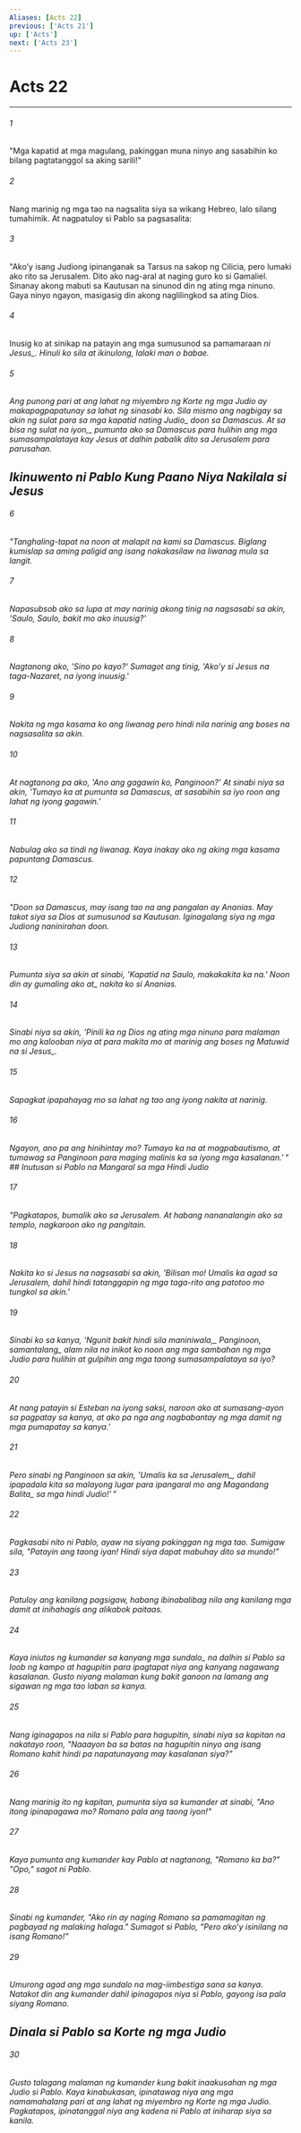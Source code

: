 ```yaml
---
Aliases: [Acts 22]
previous: ['Acts 21']
up: ['Acts']
next: ['Acts 23']
---
```

# Acts 22

***






















###### 1 










"Mga kapatid at mga magulang, pakinggan muna ninyo ang sasabihin ko bilang pagtatanggol sa aking sarili!" 





















###### 2 










Nang marinig ng mga tao na nagsalita siya sa wikang Hebreo, lalo silang tumahimik. At nagpatuloy si Pablo sa pagsasalita: 





















###### 3 










"Akoʼy isang Judiong ipinanganak sa Tarsus na sakop ng Cilicia, pero lumaki ako rito sa Jerusalem. Dito ako nag-aral at naging guro ko si Gamaliel. Sinanay akong mabuti sa Kautusan na sinunod din ng ating mga ninuno. Gaya ninyo ngayon, masigasig din akong naglilingkod sa ating Dios. 





















###### 4 










Inusig ko at sinikap na patayin ang mga sumusunod sa pamamaraan <i class="trans-change">ni Jesus_. Hinuli ko sila at ikinulong, lalaki man o babae. 





















###### 5 










Ang punong pari at ang lahat ng miyembro ng Korte ng mga Judio ay makapagpapatunay sa lahat ng sinasabi ko. Sila mismo ang nagbigay sa akin ng sulat para sa mga kapatid <i class="trans-change">nating Judio_ doon sa Damascus. <i class="trans-change">At sa bisa ng sulat na iyon,_ pumunta ako sa Damascus para hulihin ang mga sumasampalataya kay Jesus at dalhin pabalik dito sa Jerusalem para parusahan.

## Ikinuwento ni Pablo Kung Paano Niya Nakilala si Jesus 





















###### 6 










"Tanghaling-tapat na noon at malapit na kami sa Damascus. Biglang kumislap sa aming paligid ang isang nakakasilaw na liwanag mula sa langit. 





















###### 7 










Napasubsob ako sa lupa at may narinig akong tinig na nagsasabi sa akin, 'Saulo, Saulo, bakit mo ako inuusig?' 





















###### 8 










Nagtanong ako, 'Sino po kayo?' Sumagot ang tinig, 'Akoʼy si Jesus na taga-Nazaret, na iyong inuusig.' 





















###### 9 










Nakita ng mga kasama ko ang liwanag pero hindi nila narinig ang boses na nagsasalita sa akin. 





















###### 10 










At nagtanong pa ako, 'Ano ang gagawin ko, Panginoon?' At sinabi niya sa akin, 'Tumayo ka at pumunta sa Damascus, at sasabihin sa iyo roon ang lahat ng iyong gagawin.' 





















###### 11 










Nabulag ako sa tindi ng liwanag. Kaya inakay ako ng aking mga kasama papuntang Damascus. 





















###### 12 










"Doon sa Damascus, may isang tao na ang pangalan ay Ananias. May takot siya sa Dios at sumusunod sa Kautusan. Iginagalang siya ng mga Judiong naninirahan doon. 





















###### 13 










Pumunta siya sa akin at sinabi, 'Kapatid na Saulo, makakakita ka na.' Noon din ay <i class="trans-change">gumaling ako at_ nakita ko si Ananias. 





















###### 14 










Sinabi niya sa akin, 'Pinili ka ng Dios ng ating mga ninuno para malaman mo ang kalooban niya at para makita mo at marinig ang boses ng Matuwid <i class="trans-change">na si Jesus_. 





















###### 15 










Sapagkat ipapahayag mo sa lahat ng tao ang iyong nakita at narinig. 





















###### 16 










Ngayon, ano pa ang hinihintay mo? Tumayo ka na at magpabautismo, at tumawag sa Panginoon para maging malinis ka sa iyong mga kasalanan.' " ## Inutusan si Pablo na Mangaral sa mga Hindi Judio 





















###### 17 










"Pagkatapos, bumalik ako sa Jerusalem. At habang nananalangin ako sa templo, nagkaroon ako ng pangitain. 





















###### 18 










Nakita ko si Jesus na nagsasabi sa akin, 'Bilisan mo! Umalis ka agad sa Jerusalem, dahil hindi tatanggapin ng mga taga-rito ang patotoo mo tungkol sa akin.' 





















###### 19 










Sinabi ko sa kanya, '<i class="trans-change">Ngunit bakit hindi sila maniniwala,_ Panginoon, <i class="trans-change">samantalang_ alam nila na inikot ko noon ang mga sambahan ng mga Judio para hulihin at gulpihin ang mga taong sumasampalataya sa iyo? 





















###### 20 










At nang patayin si Esteban na iyong saksi, naroon ako at sumasang-ayon sa pagpatay sa kanya, at ako pa nga ang nagbabantay ng mga damit ng mga pumapatay sa kanya.' 





















###### 21 










Pero sinabi ng Panginoon sa akin, 'Umalis ka <i class="trans-change">sa Jerusalem_, dahil ipapadala kita sa malayong lugar <i class="trans-change">para ipangaral mo ang Magandang Balita_ sa mga hindi Judio!' " 





















###### 22 










Pagkasabi nito ni Pablo, ayaw na siyang pakinggan ng mga tao. Sumigaw sila, "Patayin ang taong iyan! Hindi siya dapat mabuhay dito sa mundo!" 





















###### 23 










Patuloy ang kanilang pagsigaw, habang ibinabalibag nila ang kanilang mga damit at inihahagis ang alikabok paitaas. 





















###### 24 










Kaya iniutos ng kumander <i class="trans-change">sa kanyang mga sundalo_ na dalhin si Pablo sa loob ng kampo at hagupitin para ipagtapat niya ang kanyang nagawang kasalanan. Gusto niyang malaman kung bakit ganoon na lamang ang sigawan ng mga tao laban sa kanya. 





















###### 25 










Nang iginagapos na nila si Pablo para hagupitin, sinabi niya sa kapitan na nakatayo roon, "Naaayon ba sa batas na hagupitin ninyo ang isang Romano kahit hindi pa napatunayang may kasalanan siya?" 





















###### 26 










Nang marinig ito ng kapitan, pumunta siya sa kumander at sinabi, "Ano itong ipinapagawa mo? Romano pala ang taong iyon!" 





















###### 27 










Kaya pumunta ang kumander kay Pablo at nagtanong, "Romano ka ba?" "Opo," sagot ni Pablo. 





















###### 28 










Sinabi ng kumander, "Ako rin ay naging Romano sa pamamagitan ng pagbayad ng malaking halaga." Sumagot si Pablo, "Pero akoʼy isinilang na isang Romano!" 





















###### 29 










Umurong agad ang mga sundalo na mag-iimbestiga sana sa kanya. Natakot din ang kumander dahil ipinagapos niya si Pablo, gayong isa pala siyang Romano.

## Dinala si Pablo sa Korte ng mga Judio 





















###### 30 










Gusto talagang malaman ng kumander kung bakit inaakusahan ng mga Judio si Pablo. Kaya kinabukasan, ipinatawag niya ang mga namamahalang pari at ang lahat ng miyembro ng Korte ng mga Judio. Pagkatapos, ipinatanggal niya ang kadena ni Pablo at iniharap siya sa kanila.
